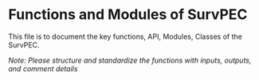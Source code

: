 # Functions and Modules of SurvPEC

This file is to document the key functions, API, Modules, Classes of the SurvPEC.

*Note: Please structure and standardize the functions with inputs, outputs, and comment details* 